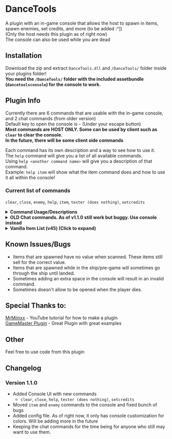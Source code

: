 # DanceTools
A plugin with an in-game console that allows the host to spawn in items, spawn enemies, set credits, and more (to be added :^])<br>
(Only the host needs this plugin as of right now)<br>
The console can also be used while you are dead

## Installation
Download the zip and extract `DanceTools.dll` and `/DanceTools/` folder inside your plugins folder!<br>
**You need the `/DanceTools/` folder with the included assetbundle (`dancetoolsconsole`) for the console to work.**

## Plugin Info
Currently there are 6 commands that are usable with the in-game console, and 2 chat commands (from older version)<br>
Default key to open the console is `~` (Under your escape button)<br>
**Most commands are HOST ONLY. Some can be used by client such as `clear` to clear the console.<br> 
In the future, there will be some client side commands**

Each command has its own description and a way to see how to use it.<br>
The `help` command will give you a list of all available commands.<br>
Using `help <another command name>` will give you a description of that command.<br>
Example: `help item` will show what the item command does and how to use it all within the console!

### Current list of commands
`clear`, `close`, `enemy`, `help`, `item`, `tester (does nothing)`, `setcredits`

<details>
  <summary><b>Command Usage/Descriptions</b></summary><br>
	
* Arguments that have a `?` infront can be omitted and are optional.

|Command         |Usage   |Description   |
|----------------|--------|--------------|
|clear  				 |`clear` | Clears the console log
|close           |`close` | Closes the console UI. Use this in case of bug/getting stuck
|enemy           |`enemy enemyID ?amount ?onme`| Spawns X amount of enemies inside random vents. Use command without arguments to see list of all enemies available
|help            |`help ?command`| Without arguments shows list of commands, if used with an argument, it will show that commands description. 
|item            |`item itemID ?amount ?value`| Spawns X amount of items on top of your (or spectated) player with a specified value.
|tester          |`tester`| Command for me to play around with. does nothing as of right now
|setcredits      |`setcredits amount`| Sets the groups credits to a specified amount

</details>

<details>
  <summary><b> OLD Chat commands. As of v1.1.0 still work but buggy. Use console instead</b> </summary>

 Kept these here for anyone that was used to using them.

### **Item Spawn Command:**
Using the command without arguments will show you how to use it in-game.<br>
**Note: Using `.item` in game will also show the full list of spawnable items (Including modded) in <br> the Bepin console IF your debug logging is enabled for Bepin**

Usage: `.item ItemID (optional: amount) (optional: value)`<br>
Example: `.item 49 2 690` <- Spawns 2 Rubber Duckies with the sell value of 690<br>
Example: `.item 25` <- Spawns 1 Clown Horn with the sell value of 1<br>

### **Enemy Spawn Command:**
Spawn an enemy inside the building.<br>
**Note: Not all levels can spawn all enemies. This plugin goes off of the levels difficulty rating**<br>
**Using the `.enemy` command will show you which enemies you can spawn**

Usage: `.enemy enemyID (optional: onme)`<br>
Example: `.enemy 1` <- Spawns 1 Bunker Spider inside the building<br>
Example: `.enemy 1 onme` <- Spawns a Bunker Spider directly on you. **Doing this outside breaks the AI and may break the game**
</details>

<details>
  <summary><b> Vanilla Item List (v45) (Click to expand)</b> </summary>

| ItemID | Item Name |
| ----------- | ----------- |
0 | Binoculars
1 | Boombox
2 | box
3 | Flashlight
4 | Jetpack
5 | Key
6 | Lockpicker
7 | Apparatus
8 | Mapper
9 | Pro-flashlight
10 | Shovel
11 | Stun grenade
12 | Extension ladder
13 | TZP-Inhalant
14 | Walkie-talkie
15 | Zap gun
16 | Magic 7 ball
17 | Airhorn
18 | Bell
19 | Big bolt
20 | Bottles
21 | Brush
22 | Candy
23 | Cash register
24 | Chemical jug
25 | Clown horn
26 | Large axle
27 | Teeth
28 | Dust pan
29 | Egg beater
30 | V-type engine
31 | Golden cup
32 | Fancy lamp
33 | Painting
34 | Plastic fish
35 | Laser pointer
36 | Gold bar
37 | Hairdryer
38 | Magnifying glass
39 | Metal sheet
40 | Cookie mold pan
41 | Mug
42 | Perfume bottle
43 | Old phone
44 | Jar of pickles
45 | Pill bottle
46 | Remote
47 | Ring
48 | Toy robot
49 | Rubber Ducky
50 | Red soda
51 | Steering wheel
52 | Stop sign
53 | Tea kettle
54 | Toothpaste
55 | Toy cube
56 | Hive
57 | Radar-booster
58 | Yield sign
59 | Shotgun
60 | Ammo
61 | Spray paint
62 | Homemade flashbang
63 | Gift
64 | Flask
65 | Tragedy
66 | Comedy
67 | Whoopie cushion
</details>

## Known Issues/Bugs
- Items that are spawned have no value when scanned. These items still sell for the correct value.
- Items that are spawned while in the ship/pre-game will sometimes go through the ship until landed.
- Sometimes adding an extra space in the console will result in an invalid command.
- Sometimes doesn't allow to be opened when the player dies.

## Special Thanks to:
[MrMiinxx](https://www.youtube.com/watch?v=4Q7Zp5K2ywI) - YouTube tutorial for how to make a plugin<br>
[GameMaster Plugin](https://thunderstore.io/c/lethal-company/p/GameMasterDevs/GameMaster/) - Great Plugin with great examples

## Other
Feel free to use code from this plugin

## Changelog
### Version 1.1.0
- Added Console UI with new commands
	- `clear`, `close`, `help`, `tester (does nothing)`, `setcredits`
- Moved `item` and `enemy` commands to the console and fixed bunch of bugs
- Added config file. As of right now, it only has console customization for colors. Will be adding more in the future
- Keeping the chat commands for the time being for anyone who still may want to use them.

